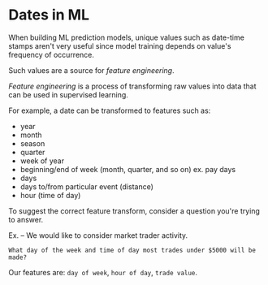 # Dates in ML

When building ML prediction models, unique values such as date-time stamps aren't very useful since model training depends on value's frequency of occurrence.

Such values are a source for *feature engineering*.

*Feature engineering* is a process of transforming raw values into data that can be used in supervised learning.

For example, a date can be transformed to features such as:
* year
* month
* season
* quarter
* week of year
* beginning/end of week (month, quarter, and so on) ex. pay days
* days
* days to/from particular event (distance)
* hour (time of day)

To suggest the correct feature transform, consider a question you're trying to answer.

Ex. – We would like to consider market trader activity.

`What day of the week and time of day most trades under $5000 will be made?`

Our features are: `day of week`, `hour of day`, `trade value`.
